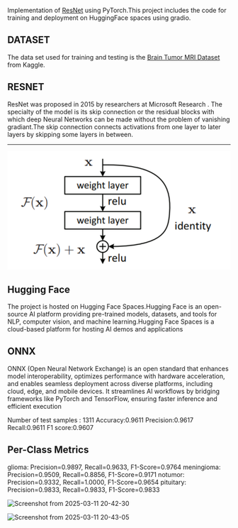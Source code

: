 


Implementation of [ResNet](https://arxiv.org/pdf/1512.03385) using PyTorch.This project includes the code for training and deployment on HuggingFace spaces using gradio.

## DATASET 
The data set used for training and testing is the [Brain Tumor MRI Dataset](https://www.kaggle.com/datasets/masoudnickparvar/brain-tumor-mri-dataset) from Kaggle.


## RESNET
ResNet was proposed in  2015 by researchers at Microsoft Research . The specialty of the model is its skip connection  or the residual blocks with which deep Neural Networks can be made without the problem of vanishing gradiant.The skip connection connects activations from one layer to later layers by skipping some layers in between.
***

![alt text](assets/image.png)

## Hugging Face
The project is hosted on Hugging Face Spaces.Hugging Face is an open-source AI platform providing pre-trained models, datasets, and tools for NLP, computer vision, and machine learning.Hugging Face Spaces is a cloud-based platform for hosting AI demos and applications

## ONNX
ONNX (Open Neural Network Exchange) is an open standard that enhances model interoperability, optimizes performance with hardware acceleration, and enables seamless deployment across diverse platforms, including cloud, edge, and mobile devices. It streamlines AI workflows by bridging frameworks like PyTorch and TensorFlow, ensuring faster inference and efficient execution


Number of test samples : 1311
Accuracy:0.9611
Precision:0.9617
Recall:0.9611
F1 score:0.9607



## Per-Class Metrics 
glioma: Precision=0.9897, Recall=0.9633, F1-Score=0.9764
meningioma: Precision=0.9509, Recall=0.8856, F1-Score=0.9171
notumor: Precision=0.9332, Recall=1.0000, F1-Score=0.9654
pituitary: Precision=0.9833, Recall=0.9833, F1-Score=0.9833


![Screenshot from 2025-03-11 20-42-30](https://github.com/user-attachments/assets/3cceaa05-b652-4574-bdb4-a78db753c643)


![Screenshot from 2025-03-11 20-43-05](https://github.com/user-attachments/assets/d8eecde0-3c70-4679-b4f0-b6f8fbccbfd6)


